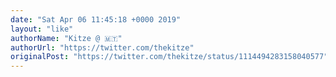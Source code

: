 ```yaml
---
date: "Sat Apr 06 11:45:18 +0000 2019"
layout: "like"
authorName: "Kitze @ 🇲🇹"
authorUrl: "https://twitter.com/thekitze"
originalPost: "https://twitter.com/thekitze/status/1114494283158040577"
---
```

